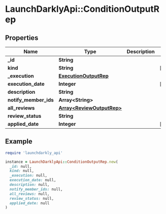# LaunchDarklyApi::ConditionOutputRep

## Properties

| Name | Type | Description | Notes |
| ---- | ---- | ----------- | ----- |
| **_id** | **String** |  |  |
| **kind** | **String** |  | [optional] |
| **_execution** | [**ExecutionOutputRep**](ExecutionOutputRep.md) |  |  |
| **execution_date** | **Integer** |  | [optional] |
| **description** | **String** |  |  |
| **notify_member_ids** | **Array&lt;String&gt;** |  |  |
| **all_reviews** | [**Array&lt;ReviewOutputRep&gt;**](ReviewOutputRep.md) |  |  |
| **review_status** | **String** |  |  |
| **applied_date** | **Integer** |  | [optional] |

## Example

```ruby
require 'launchdarkly_api'

instance = LaunchDarklyApi::ConditionOutputRep.new(
  _id: null,
  kind: null,
  _execution: null,
  execution_date: null,
  description: null,
  notify_member_ids: null,
  all_reviews: null,
  review_status: null,
  applied_date: null
)
```

